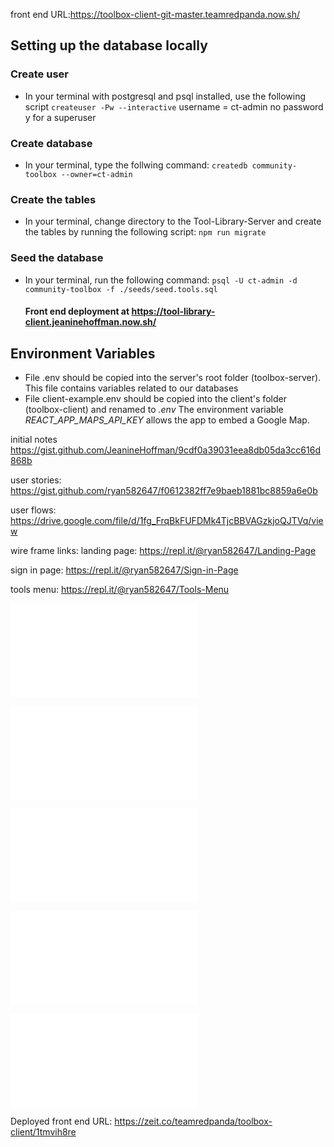front end URL:https://toolbox-client-git-master.teamredpanda.now.sh/

## Setting up the database locally

### Create user
  * In your terminal with postgresql and psql installed, use the following script
    `createuser -Pw --interactive`
    username = ct-admin
    no password
    y for a superuser
  
### Create database
  * In your terminal, type the follwing command:
    `createdb community-toolbox --owner=ct-admin`

### Create the tables
  * In your terminal, change directory to the Tool-Library-Server and create the tables by running the following script: 
    `npm run migrate`

### Seed the database
  * In your terminal, run the following command: 
    `psql -U ct-admin -d community-toolbox -f ./seeds/seed.tools.sql`
    
    #### Front end deployment at https://tool-library-client.jeaninehoffman.now.sh/
    

## Environment Variables
* File .env should be copied into the server's root folder (toolbox-server). This file contains variables related to our databases
* File client-example.env should be copied into the client's folder (toolbox-client) and renamed to _.env_ The environment variable _REACT_APP_MAPS_API_KEY_ allows the app to embed a Google Map.

initial notes
https://gist.github.com/JeanineHoffman/9cdf0a39031eea8db05da3cc616d868b

user stories:
https://gist.github.com/ryan582647/f0612382ff7e9baeb1881bc8859a6e0b

user flows:
https://drive.google.com/file/d/1fg_FrqBkFUFDMk4TjcBBVAGzkjoQJTVq/view

wire frame links:
landing page:
https://repl.it/@ryan582647/Landing-Page

sign in page: 
https://repl.it/@ryan582647/Sign-in-Page

tools menu:
https://repl.it/@ryan582647/Tools-Menu

![Community Toolbox Mock-up Screenshot](/src/assets/images/HOME_Desktop.pdf "Community Toolbox")

![Community Toolbox Mock-up Screenshot](/src/assets/images/HOME_mobile_menu.pdf "Community Toolbox")

![Community Toolbox Mock-up Screenshot](/src/assets/images/HOME_mobile.pdf "Community Toolbox")

![Community Toolbox Mock-up Screenshot](/src/assets/images/TOOLCARD_Desktop.pdf "Community Toolbox")

![Community Toolbox Mock-up Screenshot](/src/assets/images/HOME_mobile.pdf "Community Toolbox")

Deployed front end URL:
https://zeit.co/teamredpanda/toolbox-client/1tmvih8re
